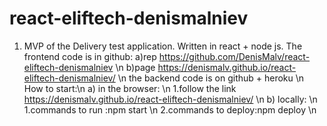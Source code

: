 # react-eliftech-denismalniev

1. MVP of the Delivery test application. Written in react + node js. The
   frontend code is in github: 
    a)rep  https://github.com/DenisMalv/react-eliftech-denismalniev \n
    b)page https://denismalv.github.io/react-eliftech-denismalniev/ \n
    the backend code is on github + heroku \n
    How to start:\n
     a) in the browser: \n
        1.follow the link https://denismalv.github.io/react-eliftech-denismalniev/ \n
     b) locally: \n
        1.commands to run :npm start \n
        2.commands to deploy:npm deploy \n
